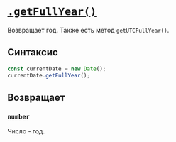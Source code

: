 # [`.getFullYear()`](../index.md)

Возвращает год. Также есть метод `getUTCFullYear()`.

## Синтаксис

```js
const currentDate = new Date();
currentDate.getFullYear();
```

## Возвращает

### `number`

Число - год.
